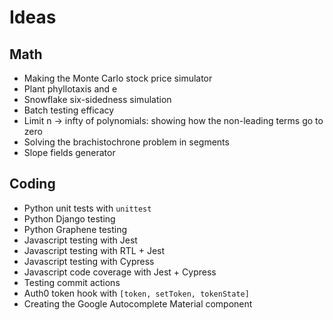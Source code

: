 # Ideas

## Math
- Making the Monte Carlo stock price simulator
- Plant phyllotaxis and e
- Snowflake six-sidedness simulation
- Batch testing efficacy
- Limit n -> infty of polynomials: showing how the non-leading terms go to zero
- Solving the brachistochrone problem in segments
- Slope fields generator

## Coding
- Python unit tests with `unittest`
- Python Django testing
- Python Graphene testing
- Javascript testing with Jest
- Javascript testing with RTL + Jest
- Javascript testing with Cypress
- Javascript code coverage with Jest + Cypress
- Testing commit actions
- Auth0 token hook with `[token, setToken, tokenState]`
- Creating the Google Autocomplete Material component
